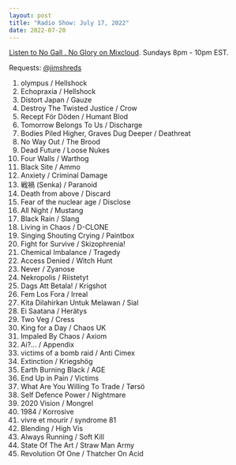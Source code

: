 ```yaml
---
layout: post
title: "Radio Show: July 17, 2022"
date: 2022-07-20
---
```


[Listen to No Gall . No Glory on Mixcloud](https://www.mixcloud.com/jimshreds/july-17-2022-no-gall-no-glory-wkdu-philadelphia-917fm/).
Sundays 8pm - 10pm EST.

Requests: [@jimshreds](https://twitter.com/jimshreds)

1. olympus / Hellshock
2. Echopraxia / Hellshock
3. Distort Japan / Gauze
4. Destroy The Twisted Justice / Crow
5. Recept För Döden / Humant Blod
6. Tomorrow Belongs To Us / Discharge
7. Bodies Piled Higher, Graves Dug Deeper / Deathreat
8. No Way Out / The Brood
9. Dead Future / Loose Nukes
10. Four Walls / Warthog
11. Black Site / Ammo
12. Anxiety / Criminal Damage
13. 戦禍 (Senka) / Paranoid
14. Death from above / Discard
15. Fear of the nuclear age / Disclose
16. All Night / Mustang
17. Black Rain / Slang
18. Living in Chaos / D-CLONE
19. Singing Shouting Crying / Paintbox
20. Fight for Survive / Skizophrenia!
21. Chemical Imbalance / Tragedy
22. Access Denied / Witch Hunt
23. Never / Zyanose
24. Nekropolis / Riistetyt
25. Dags Att Betala! / Krigshot
26. Fem Los Fora / Irreal
27. Kita Dilahirkan Untuk Melawan / Sial
28. Ei Saatana / Herätys
29. Two Veg / Cress
30. King for a Day / Chaos UK
31. Impaled By Chaos / Axiom
32. Ai?... / Appendix
33. victims of a bomb raid / Anti Cimex
34. Extinction / Kriegshög
35. Earth Burning Black / AGE
36. End Up in Pain / Victims
37. What Are You Willing To Trade / Tørsö
38. Self Defence Power / Nightmare
39. 2020 Vision / Mongrel
40. 1984 / Korrosive
41. vivre et mourir / syndrome 81
42. Blending / High Vis
43. Always Running / Soft Kill
44. State Of The Art / Straw Man Army
45. Revolution Of One / Thatcher On Acid
